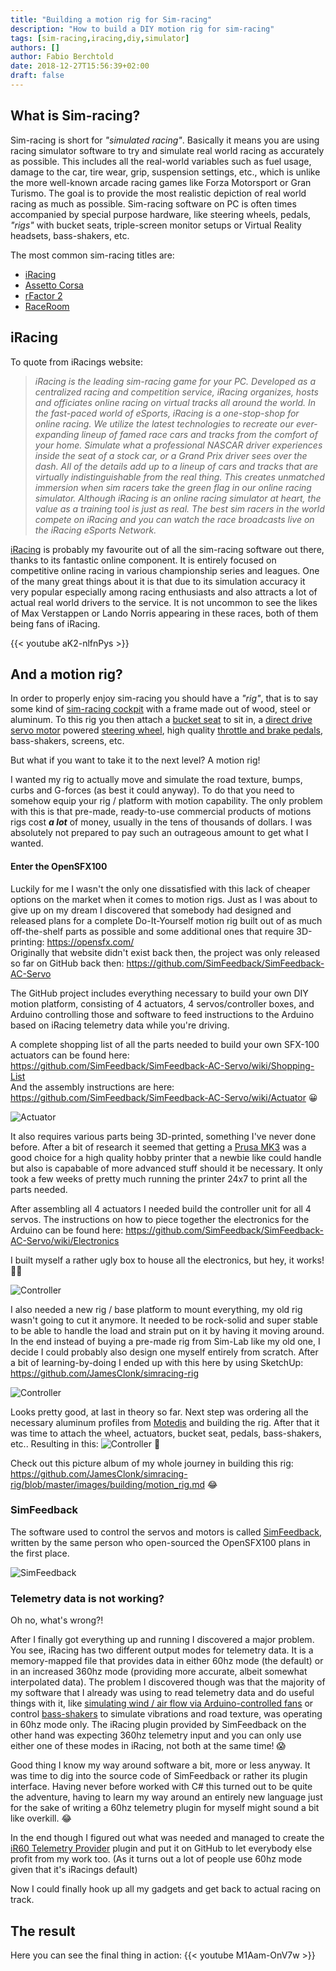 ```yaml
---
title: "Building a motion rig for Sim-racing"
description: "How to build a DIY motion rig for sim-racing"
tags: [sim-racing,iracing,diy,simulator]
authors: []
author: Fabio Berchtold
date: 2018-12-27T15:56:39+02:00
draft: false
---
```


## What is Sim-racing?

Sim-racing is short for *"simulated racing"*. Basically it means you are using racing simulator software to try and simulate real world racing as accurately as possible. This includes all the real-world variables such as fuel usage, damage to the car, tire wear, grip, suspension settings, etc., which is unlike the more well-known arcade racing games like Forza Motorsport or Gran Turismo. The goal is to provide the most realistic depiction of real world racing as much as possible. Sim-racing software on PC is often times accompanied by special purpose hardware, like steering wheels, pedals, *"rigs"* with bucket seats, triple-screen monitor setups or Virtual Reality headsets, bass-shakers, etc.

The most common sim-racing titles are:
- [iRacing](https://en.wikipedia.org/wiki/IRacing)
- [Assetto Corsa](https://en.wikipedia.org/wiki/Assetto_Corsa)
- [rFactor 2](https://en.wikipedia.org/wiki/RFactor_2)
- [RaceRoom](https://en.wikipedia.org/wiki/RaceRoom)

## iRacing

To quote from iRacings website:
> *iRacing is the leading sim-racing game for your PC. Developed as a centralized racing and competition service, iRacing organizes, hosts and officiates online racing on virtual tracks all around the world. In the fast-paced world of eSports, iRacing is a one-stop-shop for online racing. We utilize the latest technologies to recreate our ever-expanding lineup of famed race cars and tracks from the comfort of your home. Simulate what a professional NASCAR driver experiences inside the seat of a stock car, or a Grand Prix driver sees over the dash. All of the details add up to a lineup of cars and tracks that are virtually indistinguishable from the real thing. This creates unmatched immersion when sim racers take the green flag in our online racing simulator. Although iRacing is an online racing simulator at heart, the value as a training tool is just as real. The best sim racers in the world compete on iRacing and you can watch the race broadcasts live on the iRacing eSports Network.*

[iRacing](https://www.iracing.com/) is probably my favourite out of all the sim-racing software out there, thanks to its fantastic online component. It is entirely focused on competitive online racing in various championship series and leagues. One of the many great things about it is that due to its simulation accuracy it very popular especially among racing enthusiasts and also attracts a lot of actual real world drivers to the service. It is not uncommon to see the likes of Max Verstappen or Lando Norris appearing in these races, both of them being fans of iRacing.

{{< youtube aK2-nlfnPys >}}

## And a motion rig?

In order to properly enjoy sim-racing you should have a *"rig"*, that is to say some kind of [sim-racing cockpit](https://sim-lab.eu/) with a frame made out of wood, steel or aluminum. To this rig you then attach a [bucket seat](https://www.sparco-official.com/en/rev-rev-ii.html) to sit in, a [direct drive servo motor](https://simracingcockpit.com/direct-drive-wheels/) powered [steering wheel](https://www.ascher-racing.com/shop/f64-usb-v2/), high quality [throttle and brake pedals](https://heusinkveld.com/shop/sim-pedals/sim-pedals-sprint/), bass-shakers, screens, etc.

But what if you want to take it to the next level? A motion rig!

I wanted my rig to actually move and simulate the road texture, bumps, curbs and G-forces (as best it could anyway). To do that you need to somehow equip your rig / platform with motion capability. The only problem with this is that pre-made, ready-to-use commercial products of motions rigs cost ***a lot*** of money, usually in the tens of thousands of dollars. I was absolutely not prepared to pay such an outrageous amount to get what I wanted.

#### Enter the OpenSFX100

Luckily for me I wasn't the only one dissatisfied with this lack of cheaper options on the market when it comes to motion rigs. Just as I was about to give up on my dream I discovered that somebody had designed and released plans for a complete Do-It-Yourself motion rig built out of as much off-the-shelf parts as possible and some additional ones that require 3D-printing: https://opensfx.com/          
Originally that website didn't exist back then, the project was only released so far on GitHub back then: https://github.com/SimFeedback/SimFeedback-AC-Servo

The GitHub project includes everything necessary to build your own DIY motion platform, consisting of 4 actuators, 4 servos/controller boxes, and Arduino controlling those and software to feed instructions to the Arduino based on iRacing telemetry data while you're driving.

A complete shopping list of all the parts needed to build your own SFX-100 actuators can be found here: https://github.com/SimFeedback/SimFeedback-AC-Servo/wiki/Shopping-List          
And the assembly instructions are here: https://github.com/SimFeedback/SimFeedback-AC-Servo/wiki/Actuator 😀 

![Actuator](https://raw.githubusercontent.com/JamesClonk/simracing-rig/master/images/building/59_FoVcSXn.jpeg)

It also requires various parts being 3D-printed, something I've never done before. After a bit of research it seemed that getting a [Prusa MK3](https://www.prusa3d.com/) was a good choice for a high quality hobby printer that a newbie like could handle but also is capabable of more advanced stuff should it be necessary. It only took a few weeks of pretty much running the printer 24x7 to print all the parts needed. 

After assembling all 4 actuators I needed build the controller unit for all 4 servos. The instructions on how to piece together the electronics for the Arduino can be found here: https://github.com/SimFeedback/SimFeedback-AC-Servo/wiki/Electronics

I built myself a rather ugly box to house all the electronics, but hey, it works! 🤷‍♂️

![Controller](https://raw.githubusercontent.com/JamesClonk/simracing-rig/master/images/building/66_TxrYSBe.jpeg)

I also needed a new rig / base platform to mount everything, my old rig wasn't going to cut it anymore. It needed to be rock-solid and super stable to be able to handle the load and strain put on it by having it moving around. In the end instead of buying a pre-made rig from Sim-Lab like my old one, I decide I could probably also design one myself entirely from scratch. After a bit of learning-by-doing I ended up with this here by using SketchUp: https://github.com/JamesClonk/simracing-rig

![Controller](https://raw.githubusercontent.com/JamesClonk/simracing-rig/master/images/SimRig_Edition_2018_03.jpg)

Looks pretty good, at last in theory so far. Next step was ordering all the necessary aluminum profiles from [Motedis](https://www.motedis.com) and building the rig.
After that it was time to attach the wheel, actuators, bucket seat, pedals, bass-shakers, etc.. Resulting in this: 
![Controller](https://raw.githubusercontent.com/JamesClonk/simracing-rig/master/images/building/80_OonHZ2H.jpeg)
🤩

Check out this picture album of my whole journey in building this rig: https://github.com/JamesClonk/simracing-rig/blob/master/images/building/motion_rig.md 😂

### SimFeedback

The software used to control the servos and motors is called [SimFeedback](https://github.com/SimFeedback/SimFeedback-AC-Servo), written by the same person who open-sourced the OpenSFX100 plans in the first place.

![SimFeedback](/images/simfeedback.png)

### Telemetry data is not working?

Oh no, what's wrong?!

After I finally got everything up and running I discovered a major problem. You see, iRacing has two different output modes for telemetry data. It is a memory-mapped file that provides data in either 60hz mode (the default) or in an increased 360hz mode (providing more accurate, albeit somewhat interpolated data). The problem I discovered though was that the majority of my software that I already was using to read telemetry data and do useful things with it, like [simulating wind / air flow via Arduino-controlled fans](https://www.youtube.com/watch?v=7fEaeoBWdHo) or control [bass-shakers](https://thebuttkicker.com/buttkicker-lfe/) to simulate vibrations and road texture, was operating in 60hz mode only. The iRacing plugin provided by SimFeedback on the other hand was expecting 360hz telemetry input and you can only use either one of these modes in iRacing, not both at the same time! 😱

Good thing I know my way around software a bit, more or less anyway. 
It was time to dig into the source code of SimFeedback or rather its plugin interface. Having never before worked with C# this turned out to be quite the adventure, having to learn my way around an entirely new language just for the sake of writing a 60hz telemetry plugin for myself might sound a bit like overkill. 😂

In the end though I figured out what was needed and managed to create the [iR60 Telemetry Provider](https://github.com/JamesClonk/iR60TelemetryProvider) plugin and put it on GitHub to let everybody else profit from my work too. (As it turns out a lot of people use 60hz mode given that it's iRacings default)

Now I could finally hook up all my gadgets and get back to actual racing on track.

## The result

Here you can see the final thing in action:
{{< youtube M1Aam-OnV7w >}}

